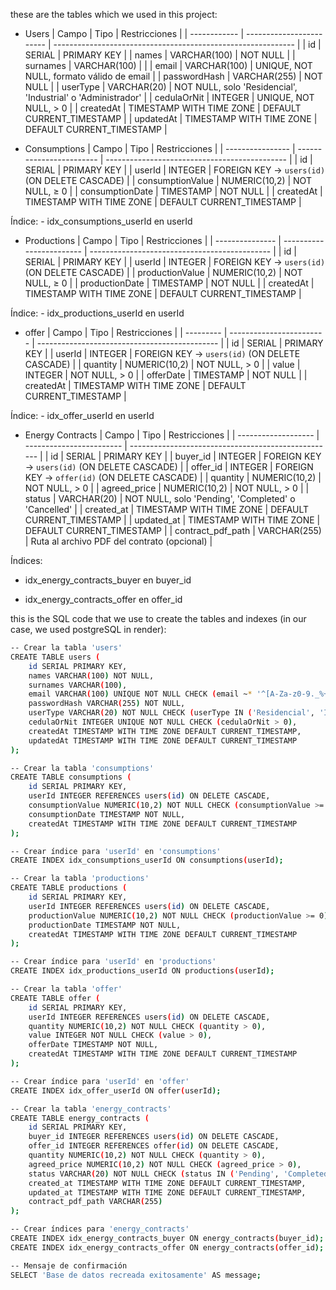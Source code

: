 these are the tables which we used in this project:
- Users
| Campo        | Tipo                     | Restricciones                                                |
| ------------ | ------------------------ | ------------------------------------------------------------ |
| id           | SERIAL                   | PRIMARY KEY                                                  |
| names        | VARCHAR(100)             | NOT NULL                                                     |
| surnames     | VARCHAR(100)             |                                                              |
| email        | VARCHAR(100)             | UNIQUE, NOT NULL, formato válido de email                    |
| passwordHash | VARCHAR(255)             | NOT NULL                                                     |
| userType     | VARCHAR(20)              | NOT NULL, solo 'Residencial', 'Industrial' o 'Administrador' |
| cedulaOrNit  | INTEGER                  | UNIQUE, NOT NULL, > 0                                        |
| createdAt    | TIMESTAMP WITH TIME ZONE | DEFAULT CURRENT\_TIMESTAMP                                   |
| updatedAt    | TIMESTAMP WITH TIME ZONE | DEFAULT CURRENT\_TIMESTAMP                                   |

- Consumptions
| Campo            | Tipo                     | Restricciones                                 |
| ---------------- | ------------------------ | --------------------------------------------- |
| id               | SERIAL                   | PRIMARY KEY                                   |
| userId           | INTEGER                  | FOREIGN KEY → `users(id)` (ON DELETE CASCADE) |
| consumptionValue | NUMERIC(10,2)            | NOT NULL, ≥ 0                                 |
| consumptionDate  | TIMESTAMP                | NOT NULL                                      |
| createdAt        | TIMESTAMP WITH TIME ZONE | DEFAULT CURRENT\_TIMESTAMP                    |

Índice: - idx_consumptions_userId en userId

- Productions
| Campo           | Tipo                     | Restricciones                                 |
| --------------- | ------------------------ | --------------------------------------------- |
| id              | SERIAL                   | PRIMARY KEY                                   |
| userId          | INTEGER                  | FOREIGN KEY → `users(id)` (ON DELETE CASCADE) |
| productionValue | NUMERIC(10,2)            | NOT NULL, ≥ 0                                 |
| productionDate  | TIMESTAMP                | NOT NULL                                      |
| createdAt       | TIMESTAMP WITH TIME ZONE | DEFAULT CURRENT\_TIMESTAMP                    |

Índice: - idx_productions_userId en userId

- offer
| Campo     | Tipo                     | Restricciones                                 |
| --------- | ------------------------ | --------------------------------------------- |
| id        | SERIAL                   | PRIMARY KEY                                   |
| userId    | INTEGER                  | FOREIGN KEY → `users(id)` (ON DELETE CASCADE) |
| quantity  | NUMERIC(10,2)            | NOT NULL, > 0                                 |
| value     | INTEGER                  | NOT NULL, > 0                                 |
| offerDate | TIMESTAMP                | NOT NULL                                      |
| createdAt | TIMESTAMP WITH TIME ZONE | DEFAULT CURRENT\_TIMESTAMP                    |

Índice: - idx_offer_userId en userId

- Energy Contracts
| Campo               | Tipo                     | Restricciones                                       |
| ------------------- | ------------------------ | --------------------------------------------------- |
| id                  | SERIAL                   | PRIMARY KEY                                         |
| buyer\_id           | INTEGER                  | FOREIGN KEY → `users(id)` (ON DELETE CASCADE)       |
| offer\_id           | INTEGER                  | FOREIGN KEY → `offer(id)` (ON DELETE CASCADE)       |
| quantity            | NUMERIC(10,2)            | NOT NULL, > 0                                       |
| agreed\_price       | NUMERIC(10,2)            | NOT NULL, > 0                                       |
| status              | VARCHAR(20)              | NOT NULL, solo 'Pending', 'Completed' o 'Cancelled' |
| created\_at         | TIMESTAMP WITH TIME ZONE | DEFAULT CURRENT\_TIMESTAMP                          |
| updated\_at         | TIMESTAMP WITH TIME ZONE | DEFAULT CURRENT\_TIMESTAMP                          |
| contract\_pdf\_path | VARCHAR(255)             | Ruta al archivo PDF del contrato (opcional)         |

Índices:
- idx_energy_contracts_buyer en buyer_id

- idx_energy_contracts_offer en offer_id


this is the SQL code that we use to create the tables and indexes (in our case, we used postgreSQL in render):

```bash
-- Crear la tabla 'users'
CREATE TABLE users (
    id SERIAL PRIMARY KEY,
    names VARCHAR(100) NOT NULL,
    surnames VARCHAR(100),
    email VARCHAR(100) UNIQUE NOT NULL CHECK (email ~* '^[A-Za-z0-9._%+-]+@[A-Za-z0-9.-]+\.[A-Za-z]{2,}$'),
    passwordHash VARCHAR(255) NOT NULL,
    userType VARCHAR(20) NOT NULL CHECK (userType IN ('Residencial', 'Industrial', 'Administrador')),
    cedulaOrNit INTEGER UNIQUE NOT NULL CHECK (cedulaOrNit > 0),
    createdAt TIMESTAMP WITH TIME ZONE DEFAULT CURRENT_TIMESTAMP,
    updatedAt TIMESTAMP WITH TIME ZONE DEFAULT CURRENT_TIMESTAMP
);

-- Crear la tabla 'consumptions'
CREATE TABLE consumptions (
    id SERIAL PRIMARY KEY,
    userId INTEGER REFERENCES users(id) ON DELETE CASCADE,
    consumptionValue NUMERIC(10,2) NOT NULL CHECK (consumptionValue >= 0),
    consumptionDate TIMESTAMP NOT NULL,
    createdAt TIMESTAMP WITH TIME ZONE DEFAULT CURRENT_TIMESTAMP
);

-- Crear índice para 'userId' en 'consumptions'
CREATE INDEX idx_consumptions_userId ON consumptions(userId);

-- Crear la tabla 'productions'
CREATE TABLE productions (
    id SERIAL PRIMARY KEY,
    userId INTEGER REFERENCES users(id) ON DELETE CASCADE,
    productionValue NUMERIC(10,2) NOT NULL CHECK (productionValue >= 0),
    productionDate TIMESTAMP NOT NULL,
    createdAt TIMESTAMP WITH TIME ZONE DEFAULT CURRENT_TIMESTAMP
);

-- Crear índice para 'userId' en 'productions'
CREATE INDEX idx_productions_userId ON productions(userId);

-- Crear la tabla 'offer'
CREATE TABLE offer (
    id SERIAL PRIMARY KEY,
    userId INTEGER REFERENCES users(id) ON DELETE CASCADE,
    quantity NUMERIC(10,2) NOT NULL CHECK (quantity > 0),
    value INTEGER NOT NULL CHECK (value > 0),
    offerDate TIMESTAMP NOT NULL,
    createdAt TIMESTAMP WITH TIME ZONE DEFAULT CURRENT_TIMESTAMP
);

-- Crear índice para 'userId' en 'offer'
CREATE INDEX idx_offer_userId ON offer(userId);

-- Crear la tabla 'energy_contracts'
CREATE TABLE energy_contracts (
    id SERIAL PRIMARY KEY,
    buyer_id INTEGER REFERENCES users(id) ON DELETE CASCADE,
    offer_id INTEGER REFERENCES offer(id) ON DELETE CASCADE,
    quantity NUMERIC(10,2) NOT NULL CHECK (quantity > 0),
    agreed_price NUMERIC(10,2) NOT NULL CHECK (agreed_price > 0),
    status VARCHAR(20) NOT NULL CHECK (status IN ('Pending', 'Completed', 'Cancelled')),
    created_at TIMESTAMP WITH TIME ZONE DEFAULT CURRENT_TIMESTAMP,
    updated_at TIMESTAMP WITH TIME ZONE DEFAULT CURRENT_TIMESTAMP,
    contract_pdf_path VARCHAR(255)
);

-- Crear índices para 'energy_contracts'
CREATE INDEX idx_energy_contracts_buyer ON energy_contracts(buyer_id);
CREATE INDEX idx_energy_contracts_offer ON energy_contracts(offer_id);

-- Mensaje de confirmación
SELECT 'Base de datos recreada exitosamente' AS message;

```
